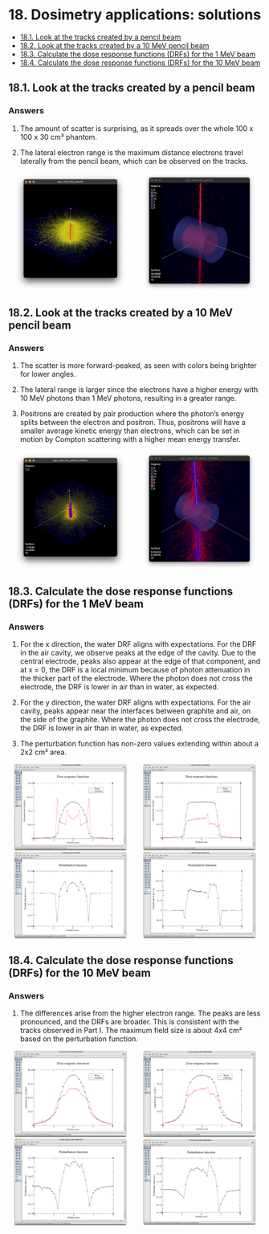 <!-- # 1. -->
<!-- # 2. -->
<!-- # 3. -->
<!-- # 4. -->
<!-- # 5. -->
<!-- # 6. -->
<!-- # 7. -->
<!-- # 8. -->
<!-- # 9. -->
<!-- # 10. -->
<!-- # 11. -->
<!-- # 12. -->
<!-- # 13. -->
<!-- # 14. -->
<!-- # 15. -->
<!-- # 16. -->
<!-- # 17. -->

# 18. Dosimetry applications: solutions <!-- omit in toc -->

- [18.1. Look at the tracks created by a pencil beam](#181-look-at-the-tracks-created-by-a-pencil-beam)
- [18.2. Look at the tracks created by a 10 MeV pencil beam](#182-look-at-the-tracks-created-by-a-10-mev-pencil-beam)
- [18.3. Calculate the dose response functions (DRFs) for the 1  MeV beam](#183-calculate-the-dose-response-functions-drfs-for-the-1--mev-beam)
- [18.4. Calculate the dose response functions (DRFs) for the 10  MeV beam](#184-calculate-the-dose-response-functions-drfs-for-the-10--mev-beam)

## 18.1. Look at the tracks created by a pencil beam

### Answers

1. The amount of scatter is surprising, as it spreads over the whole 100 x 100 x
30 cm³ phantom.

2. The lateral electron range is the maximum distance electrons travel laterally
from the pencil beam, which can be observed on the tracks.

<div style="display: flex; justify-content: space-around; align-items: center;">
    <img src="./assets/Fig1.png" alt="1 MeV photon pencil beam" width="45%" style="margin-right: 10px;">
    <img src="./assets/Fig2.png" alt="1 MeV photon pencil beam" width="45%">
</div>

## 18.2. Look at the tracks created by a 10 MeV pencil beam

### Answers

1. The scatter is more forward-peaked, as seen with colors being brighter for
lower angles.

2. The lateral range is larger since the electrons have a higher energy with 10
MeV photons than 1 MeV photons, resulting in a greater range.

3. Positrons are created by pair production where the photon’s energy splits
between the electron and positron. Thus, positrons will have a smaller average
kinetic energy than electrons, which can be set in motion by Compton scattering
with a higher mean energy transfer.

<div style="display: flex; justify-content: space-around; align-items: center;">
    <img src="./assets/Fig3.png" alt="1 MeV photon pencil beam" width="45%" style="margin-right: 10px;">
    <img src="./assets/Fig4.png" alt="1 MeV photon pencil beam" width="45%">
</div>

## 18.3. Calculate the dose response functions (DRFs) for the 1  MeV beam

### Answers

1. For the x direction, the water DRF aligns with expectations. For the DRF in
the air cavity, we observe peaks at the edge of the cavity. Due to the central
electrode, peaks also appear at the edge of that component, and at x = 0, the
DRF is a local minimum because of photon attenuation in the thicker part of the
electrode. Where the photon does not cross the electrode, the DRF is lower in
air than in water, as expected.

2. For the y direction, the water DRF aligns with expectations. For the air
cavity, peaks appear near the interfaces between graphite and air, on the side
of the graphite. Where the photon does not cross the electrode, the DRF is lower
in air than in water, as expected.

3. The perturbation function has non-zero values extending within about a 2x2
cm² area.

<div style="display: flex; justify-content: space-around; align-items: center;">
    <img src="./assets/Fig5.png" alt="1 MeV photon pencil beam" width="45%" style="margin-right: 10px;">
    <img src="./assets/Fig6.png" alt="1 MeV photon pencil beam" width="45%">
</div>
<div style="display: flex; justify-content: space-around; align-items: center;">
    <img src="./assets/Fig7.png" alt="1 MeV photon pencil beam" width="45%" style="margin-right: 10px;">
    <img src="./assets/Fig8.png" alt="1 MeV photon pencil beam" width="45%">
</div>

## 18.4. Calculate the dose response functions (DRFs) for the 10  MeV beam

### Answers

1. The differences arise from the higher electron range. The peaks are less
pronounced, and the DRFs are broader. This is consistent with the tracks
observed in Part I. The maximum field size is about 4x4 cm² based on the
perturbation function.

<div style="display: flex; justify-content: space-around; align-items: center;">
    <img src="./assets/Fig9.png" alt="1 MeV photon pencil beam" width="45%" style="margin-right: 10px;">
    <img src="./assets/Fig10.png" alt="1 MeV photon pencil beam" width="45%">
</div>
<div style="display: flex; justify-content: space-around; align-items: center;">
    <img src="./assets/Fig11.png" alt="1 MeV photon pencil beam" width="45%" style="margin-right: 10px;">
    <img src="./assets/Fig12.png" alt="1 MeV photon pencil beam" width="45%">
</div>
